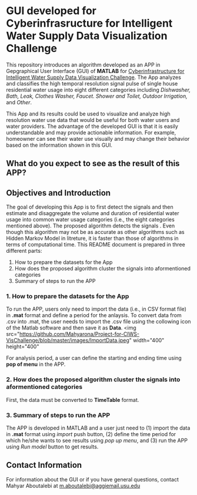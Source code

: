 # GUI developed for Cyberinfrasructure for Intelligent Water Supply Data Visualization Challenge

This repository introduces an algorithm developed as an APP in Gepgraphical User Interface (GUI) of **MATLAB** for [Cyberinfrastructure for Intelligent Water Supply Data Visualization Challenge](https://github.com/UCHIC/CIWS-VisChallenge). The App analyzes and classifies the high temporal resolution signal pulse of single house residential water usage into eight different categories including *Dishwasher, Bath, Leak, Clothes Washer, Faucet. Shower and Toilet, Outdoor Irrigation,* and *Other*.

This App and its results could be used to visualize and analyze high resolution water use data that would be useful for both water users and water providers. The advantage of the developed GUI is that it is easily understandable and may provide actionable information. For example, homeowner can see their water use visually and may change their behavior based on the information shown in this GUI. 

## What do you expect to see as the result of this APP?


## Objectives and Introduction
The goal of developing this App is to first detect the signals and then estimate and disaggregate the volume and duration of residential water usage into common water usage categories (i.e., the eight categories mentioned above). The proposed algorithm detects the signals . Even though this algorithm may not be as accurate as other algorithms such as Hidden Markov Model in litreture, it is faster than those of algorithms in terms of computational time. This README document is prepared in three different parts:

  1. How to prepare the datasets for the App
  2. How does the proposed algorithm cluster the signals into aformentioned categories
  3. Summary of steps to run the APP


### 1. How to prepare the datasets for the App
To run the APP, users only need to import the data (i.e., in CSV format file) in **.mat** format and define a period for the anlaysis. To convert data from .csv into .mat, the user needs to import the .csv file using the collowing icon of the Matlab software and then save it as **Data**. 
<img src="https://github.com/Mahyarona/Project-for-CIWS-VisChallenge/blob/master/images/ImportData.jpeg" width="400" height="400"

For analysis period, a user can define the starting and ending time using **pop of menu** in the APP.


### 2. How does the proposed algorithm cluster the signals into aformentioned categories
First, the data must be converted to **TimeTable** format. 

### 3. Summary of steps to run the APP
The APP is developed in MATLAB and a user just need to (1) import the data in **.mat** format using *import* push button, (2) define the time period for which he/she wants to see results using *pop up menu*, and (3) run the APP using *Run model* button to get results. 

## Contact Information
For information about the GUI or if you have general questions, contact Mahyar Aboutalebi at m.aboutalebi@aggiemail.usu.edu
